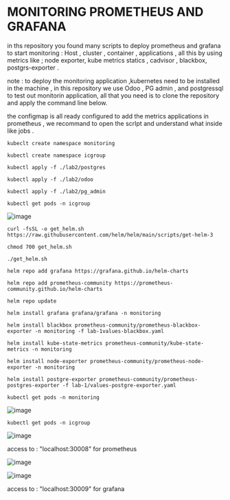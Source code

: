 # MONITORING PROMETHEUS AND GRAFANA

in ths repository you found many scripts to deploy prometheus and grafana to start monitoring : Host , cluster , container , applications , all this by using metrics like ; node exporter, kube metrics statics , cadvisor , blackbox, postgrs-exporter .

note : to deploy the monitoring application ,kubernetes need to be installed in the machine , in this repository we use Odoo , PG admin , and postgressql to test out monitorin application, all that you need is to clone the repository and apply the command line below.

the configmap is all ready configured to add the metrics applications in prometheus , we recommand to open the scrIpt and understand what inside like jobs . 

 
```kubeclt create namespace monitoring```

```kubectl create namespace icgroup```

```kubectl apply -f ./lab2/postgres```

```kubectl apply -f ./lab2/odoo```

```kubectl apply -f ./lab2/pg_admin```

```kubectl get pods -n icgroup``` 

![image](https://github.com/adda213/monitoring-grafana-prometheus/assets/123883398/46658500-c114-482d-a9ee-60398b5f6be3)

```curl -fsSL -o get_helm.sh https://raw.githubusercontent.com/helm/helm/main/scripts/get-helm-3```

```chmod 700 get_helm.sh```

```./get_helm.sh```

```helm repo add grafana https://grafana.github.io/helm-charts```

```helm repo add prometheus-community https://prometheus-community.github.io/helm-charts```

```helm repo update```

```helm install grafana grafana/grafana -n monitoring```

```helm install blackbox prometheus-community/prometheus-blackbox-exporter -n monitoring -f lab-1values-blackbox.yaml```

```helm install kube-state-metrics prometheus-community/kube-state-metrics -n monitoring```

```helm install node-exporter prometheus-community/prometheus-node-exporter -n monitoring```

```helm install postgre-exporter prometheus-community/prometheus-postgres-exporter -f lab-1/values-postgre-exporter.yaml```

```kubectl get pods -n monitoring```

![image](https://github.com/adda213/monitoring-grafana-prometheus/assets/123883398/a3ef27f0-20bb-421e-b5bd-7b1bdbe8c142)

```kubectl get pods -n icgroup```

![image](https://github.com/adda213/monitoring-grafana-prometheus/assets/123883398/8be6796d-6093-4c5d-a015-fc9996114450)


access to : "localhost:30008" for prometheus

![image](https://github.com/adda213/monitoring-grafana-prometheus/assets/123883398/91f634b9-5a0b-479c-ae27-42b83bc3d080)


![image](https://github.com/adda213/monitoring-grafana-prometheus/assets/123883398/5a105e77-5f69-473c-a323-8d6d4f462ef2)


access to : "localhost:30009" for grafana
